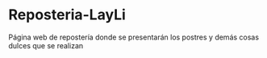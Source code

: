 # Reposteria-LayLi
Página web de repostería donde se presentarán los postres y demás cosas dulces que se realizan
